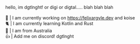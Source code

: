hello, im dgtlnght! or digi or digtal..... blah blah blah
<br/>
<br/>
💾 | I am currently working on https://felixargyle.dev and koise
<br/>
🐈 | I am currently learning Kotlin and Rust
<br/>
🏁 | I am from Australia
<br/>
👍 | Add me on discord! dgtlnght
<br/>
